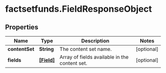 # factsetfunds.FieldResponseObject

## Properties

Name | Type | Description | Notes
------------ | ------------- | ------------- | -------------
**contentSet** | **String** | The content set name. | [optional] 
**fields** | [**[Field]**](Field.md) | Array of fields available in the content set. | [optional] 


